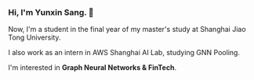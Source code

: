 ### Hi, I'm Yunxin Sang. 👋

<!--
**sangyx/sangyx** is a ✨ _special_ ✨ repository because its `README.md` (this file) appears on your GitHub profile.
- 🌱 I’m currently learning **Recommendation System**
- 💬 Ask me about **Python & Deep Learning**
-->


Now, I'm a student in the final year of my master's study at Shanghai Jiao Tong University.

I also work as an intern in AWS Shanghai AI Lab, studying GNN Pooling.

I'm interested in **Graph Neural Networks & FinTech**.
